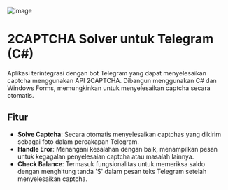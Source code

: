 ![image](https://github.com/MuhammadIhsan45/2CaptchaSolver/assets/96335811/2b8aaad8-6fb7-46fe-a6f5-b1eb34276f9d)
# 2CAPTCHA Solver untuk Telegram (C#)

Aplikasi terintegrasi dengan bot Telegram yang dapat menyelesaikan captcha menggunakan API 2CAPTCHA. Dibangun menggunakan C# dan Windows Forms, memungkinkan untuk menyelesaikan captcha secara otomatis.

## Fitur

- **Solve Captcha**: Secara otomatis menyelesaikan captchas yang dikirim sebagai foto dalam percakapan Telegram.
- **Handle Eror**: Menangani kesalahan dengan baik, menampilkan pesan untuk kegagalan penyelesaian captcha atau masalah lainnya.
- **Check Balance**: Termasuk fungsionalitas untuk memeriksa saldo dengan menghitung tanda '$' dalam pesan teks Telegram setelah menyelesaikan captcha.

